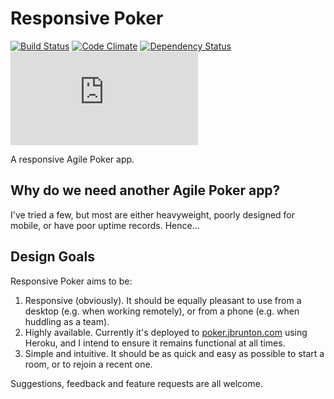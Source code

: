# Responsive Poker

[![Build Status](https://travis-ci.org/jbrunton/lean-poker.png)](https://travis-ci.org/jbrunton/lean-poker)
[![Code Climate](https://codeclimate.com/github/jbrunton/lean-poker/badges/gpa.svg)](https://codeclimate.com/github/jbrunton/lean-poker)
[![Dependency Status](https://gemnasium.com/jbrunton/lean-poker.svg)](https://gemnasium.com/jbrunton/lean-poker)
[![Uptime](https://www.statuscake.com/App/button/index.php?Track=ti3MFK9J6X&Days=7&Design=5)](http://uptime.statuscake.com/?TestID=pkaFK8MRaI)

A responsive Agile Poker app.

## Why do we need another Agile Poker app?

I've tried a few, but most are either heavyweight, poorly designed for mobile, or have poor uptime records.  Hence...

## Design Goals

Responsive Poker aims to be:

1. Responsive (obviously).  It should be equally pleasant to use from a desktop (e.g. when working remotely), or from a phone (e.g. when huddling as a team).
2. Highly available.  Currently it's deployed to [poker.jbrunton.com](http://poker.jbrunton.com) using Heroku, and I intend to ensure it remains functional at all times.
3. Simple and intuitive.  It should be as quick and easy as possible to start a room, or to rejoin a recent one.

Suggestions, feedback and feature requests are all welcome.
